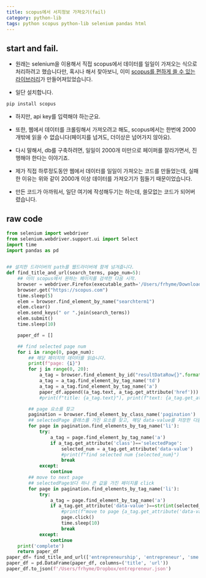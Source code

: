 ```yaml
---
title: scopus에서 서지정보 가져오기(fail)
category: python-lib
tags: python scopus python-lib selenium pandas html 
---
```


## start and fail. 

- 원래는 selenium을 이용해서 직접 scopus에서 데이터를 일일이 가져오는 식으로 처리하려고 했습니다만, 혹시나 해서 찾아보니, 이미 [scopus를 편하게 쓸 수 있는 라이브러리](https://github.com/scopus-api/scopus)가 만들어져있었습니다. 

- 일단 설치합니다. 

```bash
pip install scopus
```

- 하지만, api key를 입력해야 하는군요. 
- 또한, 웹에서 데이터를 크롤링해서 가져오려고 해도, scopus에서는 한번에 2000개밖에 읽을 수 없습니다(페이지를 넘겨도, 더이상은 넘어가지 않아요).
- 다시 말해서, db를 구축하려면, 일일이 2000개 미만으로 페이퍼를 잘라가면서, 진행해야 한다는 이야기죠. 
- 제가 직접 하루정도동안 웹에서 데이터를 일일이 가져오는 코드를 만들었는데, 실패한 이유는 위와 같이 2000개 이상 데이터를 가져오기가 힘들기 때문이었습니다. 

- 만든 코드가 아까워서, 일단 여기에 작성해두기는 하는데, 쓸모없는 코드가 되어버렸습니다. 

## raw code

```python
from selenium import webdriver
from selenium.webdriver.support.ui import Select
import time
import pandas as pd 

 
## 설치한 드라이버의 path를 웹드라이버에 함께 넘겨줍니다.
def find_title_and_url(search_terms, page_num=5):
    ## 이미 scopus에서 원하는 페이지를 검색한 다음 시작. 
    browser = webdriver.Firefox(executable_path='/Users/frhyme/Downloads/gecko/geckodriver')
    browser.get("https://scopus.com")
    time.sleep(5)
    elem = browser.find_element_by_name("searchterm1") 
    elem.clear()
    elem.send_keys(" or ".join(search_terms))
    elem.submit()
    time.sleep(10)

    paper_df = []

    ## find selected page num 
    for i in range(0, page_num):
        ## 해당 페이지의 데이터를 읽습니다. 
        print(f"page: {i}")
        for j in range(0, 20):
            a_tag = browser.find_element_by_id("resultDataRow{}".format(j))
            a_tag = a_tag.find_element_by_tag_name('td')
            a_tag = a_tag.find_element_by_tag_name('a')
            paper_df.append((a_tag.text, a_tag.get_attribute('href')))
            #print(f"title: {a_tag.text}"), print(f"text: {a_tag.get_attribute('href')}"), print("="*20)

        ## page 요소를 찾고 
        pagination = browser.find_element_by_class_name('pagination')
        ## selectedPage 클래스를 가진 요소를 찾고, 해당 data-value를 저장한 다음 
        for page in pagination.find_elements_by_tag_name('li'):
            try:
                a_tag = page.find_element_by_tag_name('a')
                if a_tag.get_attribute('class')=='selectedPage':
                    selected_num = a_tag.get_attribute('data-value')
                    #print(f"find selected num {selected_num}")
                    break
            except:
                continue
        ## move to next page 
        ## selectedPage보다 하나 큰 값을 가진 페이지를 click 
        for page in pagination.find_elements_by_tag_name('li'):
            try:
                a_tag = page.find_element_by_tag_name('a')
                if a_tag.get_attribute('data-value')==str(int(selected_num)+1):
                    #print(f"move to page {a_tag.get_attribute('data-value')}")
                    page.click()
                    time.sleep(10)
                    break
            except:
                continue
    print('complete')
    return paper_df
paper_df= find_title_and_url(['entrepreneurship', 'entrepreneur', 'sme'], 500)
paper_df = pd.DataFrame(paper_df, columns=('title', 'url'))
paper_df.to_json(f'/Users/frhyme/Dropbox/entrepreneur.json')
```